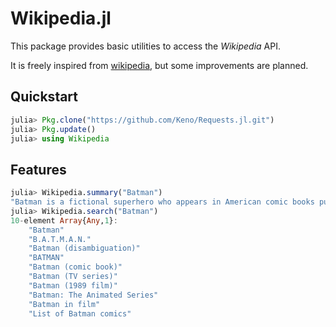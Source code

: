 # Wikipedia.jl

This package provides basic utilities to access the *Wikipedia* API.

It is freely inspired from [wikipedia](https://github.com/goldsmith/Wikipedia), but some improvements are planned.


## Quickstart

```julia
julia> Pkg.clone("https://github.com/Keno/Requests.jl.git")
julia> Pkg.update()
julia> using Wikipedia
```

## Features

```julia
julia> Wikipedia.summary("Batman")
"Batman is a fictional superhero who appears in American comic books published by DC Comics, as well as in a multitude of movies, television shows, and video games. He was created by Bob Kane and Bill Finger in 1939 to capitalize on the superhero craze that began with Superman. Batman is one of DC Comics' most recognizable and profitable characters.\nBatman is a vigilante who wears a bat-like costume and fights violent criminals in the fictional city of Gotham. He is a brilliant detective and formidable martial artist. Batman's real name is Bruce Wayne, a billionaire industrialist. When he was a child, his parents were murdered by a common mugger, and he fights criminals to avenge their deaths.\n\n"
julia> Wikipedia.search("Batman")
10-element Array{Any,1}:
    "Batman"
    "B.A.T.M.A.N."
    "Batman (disambiguation)"
    "BATMAN"
    "Batman (comic book)"
    "Batman (TV series)"
    "Batman (1989 film)"
    "Batman: The Animated Series"
    "Batman in film"
    "List of Batman comics"
```
